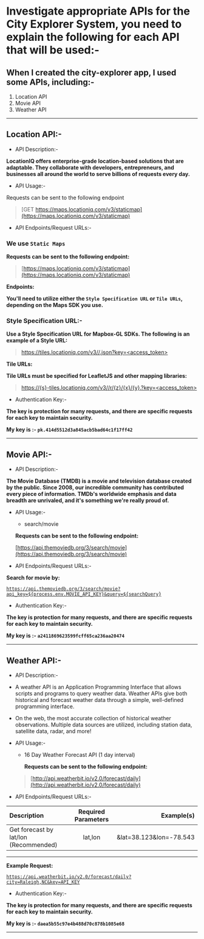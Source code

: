 # Investigate appropriate APIs for the City Explorer System, you need to explain the following for each API that will be used:-

## When I created the city-explorer app, I used some APIs, including:-

1. Location API
2. Movie API
3. Weather API

***

## Location API:-

* API Description:-

**LocationIQ offers enterprise-grade location-based solutions that are adaptable. They collaborate with developers, entrepreneurs, and businesses all around the world to serve billions of requests every day.**

* API Usage:-

Requests can be sent to the following endpoint

> [GET https://maps.locationiq.com/v3/staticmap](https://maps.locationiq.com/v3/staticmap)

* API Endpoints/Request URLs:-

### We use `Static Maps`

**Requests can be sent to the following endpoint:**

> [https://maps.locationiq.com/v3/staticmap](https://maps.locationiq.com/v3/staticmap)

**Endpoints:**

**You'll need to utilize either the `Style Specification URL` or `Tile URLs`, depending on the Maps SDK you use.**

### Style Specification URL:-

**Use a Style Specification URL for Mapbox-GL SDKs. The following is an example of a Style URL:**

> [https://tiles.locationiq.com/v3/<theme>/<type>.json?key=<access_token>](https://tiles.locationiq.com/v3/<theme>/<type>.json?key=<access_token>)

**Tile URLs:**

**Tile URLs must be specified for LeafletJS and other mapping libraries:**

> [https://{s}-tiles.locationiq.com/v3/<theme>/r/{z}/{x}/{y}.<format>?key=<access_token>](https://{s}-tiles.locationiq.com/v3/<theme>/r/{z}/{x}/{y}.<format>?key=<access_token>)

* Authentication Key:-

**The key is protection for many requests, and there are specific requests for each key to maintain security.**

**My key is :- `pk.414d5512d3a845acb5bad64c1f17ff42`**

***

## Movie API:-

* API Description:-

**The Movie Database (TMDB) is a movie and television database created by the public. Since 2008, our incredible community has contributed every piece of information. TMDb's worldwide emphasis and data breadth are unrivaled, and it's something we're really proud of.**

* API Usage:-

  * search/movie

   **Requests can be sent to the following endpoint:**

   [https://api.themoviedb.org/3/search/movie](https://api.themoviedb.org/3/search/movie)

* API Endpoints/Request URLs:-

**Search for movie by:**

[`https://api.themoviedb.org/3/search/movie?api_key=${process.env.MOVIE_API_KEY}&query=${searchQuery}`](https://api.themoviedb.org/3/search/movie?api_key=${process.env.MOVIE_API_KEY}&query=${searchQuery})

* Authentication Key:-

**The key is protection for many requests, and there are specific requests for each key to maintain security.**

**My key is :- `a2411869623599fcff65ca236aa20474`**

***

## Weather API:-

* API Description:-

* A weather API is an Application Programming Interface that allows scripts and programs to query weather data. Weather APIs give both historical and forecast weather data through a simple, well-defined programming interface.

* On the web, the most accurate collection of historical weather observations. Multiple data sources are utilized, including station data, satellite data, radar, and more!

* API Usage:-

  * 16 Day Weather Forecast API (1 day interval)

    **Requests can be sent to the following endpoint:**
   > [http://api.weatherbit.io/v2.0/forecast/daily](http://api.weatherbit.io/v2.0/forecast/daily)

* API Endpoints/Request URLs:-

| Description | Required Parameters | Example(s)    |
| :---        |    :----:   |          ---: |
| Get forecast by lat/lon (Recommended)    | lat,lon   | &lat=38.123&lon=-78.543  |
***
**Example Request:**

[`https://api.weatherbit.io/v2.0/forecast/daily?city=Raleigh,NC&key=API_KEY`](https://api.weatherbit.io/v2.0/forecast/daily?city=Raleigh,NC&key=API_KEY)

* Authentication Key:-

**The key is protection for many requests, and there are specific requests for each key to maintain security.**

**My key is :- `daea5b55c97e4b488d70c878b1085e68`**

***
